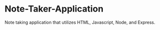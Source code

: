 # Note-Taker-Application
Note taking application that utilizes HTML, Javascript, Node, and Express. 
